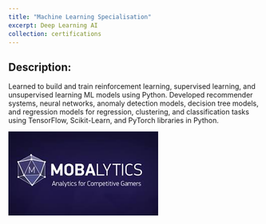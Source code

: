 ```yaml
---
title: "Machine Learning Specialisation"
excerpt: Deep Learning AI
collection: certifications
---
```


## Description:

Learned to build and train reinforcement learning, supervised learning, and unsupervised learning ML models using Python. 
Developed recommender systems, neural networks, anomaly detection models, decision tree models, and regression models for regression, clustering, and classification tasks using TensorFlow, Scikit-Learn, and PyTorch libraries in Python.

![Alt text](mobalytics.png)
